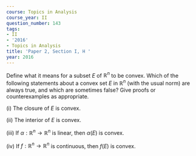```yaml
---
course: Topics in Analysis
course_year: II
question_number: 143
tags:
- II
- '2016'
- Topics in Analysis
title: 'Paper 2, Section I, H '
year: 2016
---
```




Define what it means for a subset $E$ of $\mathbb{R}^{n}$ to be convex. Which of the following statements about a convex set $E$ in $\mathbb{R}^{n}$ (with the usual norm) are always true, and which are sometimes false? Give proofs or counterexamples as appropriate.

(i) The closure of $E$ is convex.

(ii) The interior of $E$ is convex.

(iii) If $\alpha: \mathbb{R}^{n} \rightarrow \mathbb{R}^{n}$ is linear, then $\alpha(E)$ is convex.

(iv) If $f: \mathbb{R}^{n} \rightarrow \mathbb{R}^{n}$ is continuous, then $f(E)$ is convex.